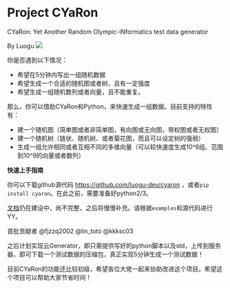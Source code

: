 # Project CYaRon
CYaRon: Yet Another Random Olympic-iNformatics test data generator

By Luogu
![](https://travis-ci.org/luogu-dev/cyaron.svg?branch=master)

你是否遇到以下情况：
- 希望在5分钟内写出一组随机数据
- 希望生成一个合适的随机图或者树，且有一定强度
- 希望生成一组随机数列或者向量，且不能重复。

那么，你可以借助CYaRon和Python，来快速生成一组数据。目前支持的特性有：

- 建一个随机图（简单图或者非简单图，有向图或无向图，带权图或者无权图）
- 建一个随机树（链状、随机树、或者菊花图，而且可以设定树的强弱）
- 生成一组允许相同或者互相不同的多维向量（可以较快速度生成10^6组、范围到10^9的向量或者数列）

**快速上手指南**

你可以下载github源代码  https://github.com/luogu-dev/cyaron ，或者`pip install cyaron`。在此之前，需要准备好python2/3。

[文档](https://github.com/luogu-dev/cyaron/wiki/%E9%A6%96%E9%A1%B5)仍在建设中，尚不完整，之后将慢慢补充。请根据`examples`和源代码进行YY。

首批贡献者 @fjzzq2002 @lin_toto @kkksc03 

之后计划实现云Generator，即只需提供写好的python脚本以及std，上传到服务器，即可下载一个测试数据的压缩包，真正实现5分钟生成一个测试数据！

目前CYaRon的功能还比较初级，希望各位大佬一起来协助改进这个项目。希望这个项目可以帮助大家节省时间！
